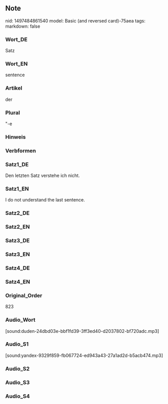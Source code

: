 ## Note
nid: 1497484861540
model: Basic (and reversed card)-75aea
tags: 
markdown: false

### Wort_DE
Satz

### Wort_EN
sentence

### Artikel
der

### Plural
"-e

### Hinweis


### Verbformen


### Satz1_DE
Den letzten Satz verstehe ich nicht.

### Satz1_EN
I do not understand the last sentence.

### Satz2_DE


### Satz2_EN


### Satz3_DE


### Satz3_EN


### Satz4_DE


### Satz4_EN


### Original_Order
823

### Audio_Wort
[sound:duden-24dbd03e-bbf1fd39-3ff3ed40-d2037802-bf720adc.mp3]

### Audio_S1
[sound:yandex-9329f859-fb067724-ed943a43-27a1ad2d-b5acb474.mp3]

### Audio_S2


### Audio_S3


### Audio_S4

